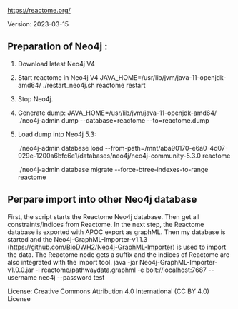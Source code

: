 https://reactome.org/

Version: 2023-03-15

## Preparation of Neo4j :

1. Download latest Neo4j V4
2. Start reactome in Neo4j V4
   JAVA_HOME=/usr/lib/jvm/java-11-openjdk-amd64/ ./restart_neo4j.sh reactome restart

3. Stop Neo4j.

4. Generate dump:
   JAVA_HOME=/usr/lib/jvm/java-11-openjdk-amd64/ ./neo4j-admin dump --database=reactome --to=reactome.dump

5. Load dump into Neo4j 5.3:

   ./neo4j-admin database load --from-path=/mnt/aba90170-e6a0-4d07-929e-1200a6bfc6e1/databases/neo4j/neo4j-community-5.3.0 reactome

    ./neo4j-admin database migrate --force-btree-indexes-to-range reactome


## Perpare import into other Neo4j database

First, the script starts the Reactome Neo4j database.
Then get all constraints/indices from Reactome.
In the next step, the Reactome database is exported with APOC export as graphML.
Then my database is started and the Neo4j-GraphML-Importer-v1.1.3 (https://github.com/BioDWH2/Neo4j-GraphML-Importer) is used to import the data.
The Reactome node gets a suffix and the indices of Reactome are also integrated with the import tool.
java -jar Neo4j-GraphML-Importer-v1.0.0.jar -i reactome/pathwaydata.graphml  -e bolt://localhost:7687 --username neo4j --password test

License: Creative Commons Attribution 4.0 International (CC BY 4.0) License 